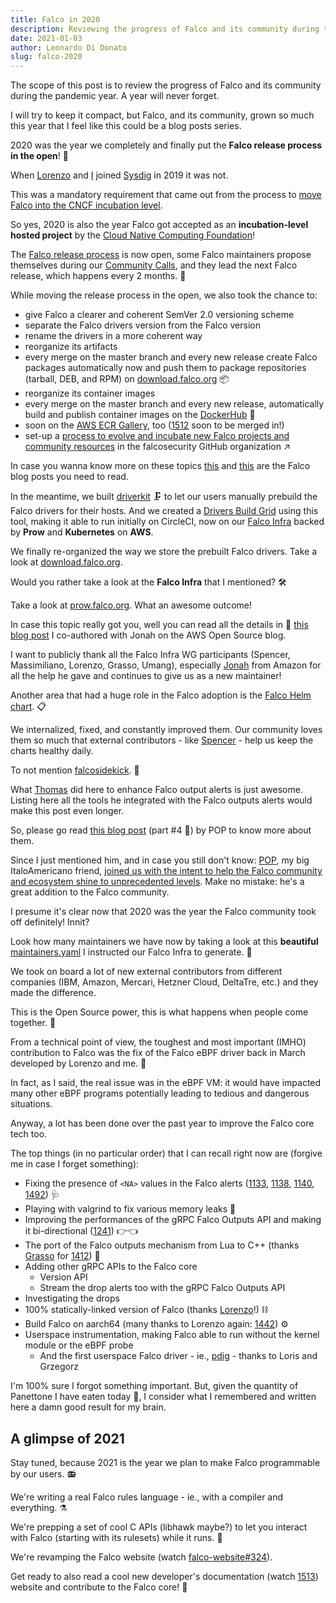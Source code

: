 ```yaml
---
title: Falco in 2020
description: Reviewing the progress of Falco and its community during the pandemic year
date: 2021-01-03
author: Leonardo Di Donato
slug: falco-2020
---
```


The scope of this post is to review the progress of Falco and its community during the pandemic year. A year will never forget.

I will try to keep it compact, but Falco, and its community, grown so much this year that I feel like this could be a blog posts series.

2020 was the year we completely and finally put the **Falco release process in the open**! 📖

When [Lorenzo](https://github.com/fntlnz) and [I](https://github.com/leodido) joined [Sysdig](https://sysdig.com) in 2019 it was not.

This was a mandatory requirement that came out from the process to [move Falco into the CNCF incubation level](https://www.cncf.io/blog/2020/01/08/toc-votes-to-move-falco-into-cncf-incubator).

So yes, 2020 is also the year Falco got accepted as an **incubation-level hosted project** by the [Cloud Native Computing Foundation](http://cncf.io)!

The [Falco release process](https://github.com/falcosecurity/falco/blob/master/RELEASE.md) is now open, some Falco maintainers propose themselves during our [Community Calls](https://github.com/falcosecurity/community), and they lead the next Falco release, which happens every 2 months. 🔄

While moving the release process in the open, we also took the chance to:

- give Falco a clearer and coherent SemVer 2.0 versioning scheme
- separate the Falco drivers version from the Falco version
- rename the drivers in a more coherent way
- reorganize its artifacts
- every merge on the master branch and every new release create Falco packages automatically now and push them to package repositories (tarball, DEB, and RPM) on [download.falco.org](https://download.falco.org/?prefix=packages) 📦
- reorganize its container images
- every merge on the master branch and every new release, automatically build and publish container images on the [DockerHub](https://hub.docker.com/u/falcosecurity) 🐳
- soon on the [AWS ECR Gallery](https://gallery.ecr.aws/falcosecurity/falco), too ([1512](https://github.com/falcosecurity/falco/pull/1512) soon to be merged in!)
- set-up a [process to evolve and incubate new Falco projects and community resources](https://github.com/falcosecurity/evolution) in the falcosecurity GitHub organization ↗

In case you wanna know more on these topics [this](https://falco.org/blog/falco-0-21-0) and [this](https://falco.org/blog/falco-0-23-0) are the Falco blog posts you need to read.

In the meantime, we built [driverkit](https://github.com/falcosecurity/driverkit) 🗜 to let our users manually prebuild the Falco drivers for their hosts. And we created a [Drivers Build Grid](https://github.com/falcosecurity/test-infra/tree/master/driverkit) using this tool, making it able to run initially on CircleCI, now on our [Falco Infra](https://github.com/falcosecurity/test-infra) backed by **Prow** and **Kubernetes** on **AWS**.

We finally re-organized the way we store the prebuilt Falco drivers. Take a look at [download.falco.org](https://download.falco.org).

Would you rather take a look at the **Falco Infra** that I mentioned? 🛠

Take a look at [prow.falco.org](https://prow.falco.org). What an awesome outcome!

In case this topic really got you, well you can read all the details in 🔗 [this blog post](http://bit.ly/falco-prow-aws) I co-authored with Jonah on the AWS Open Source blog.

I want to publicly thank all the Falco Infra WG participants (Spencer, Massimiliano, Lorenzo, Grasso, Umang), especially [Jonah](https://github.com/jonahjon/) from Amazon for all the help he gave and continues to give us as a new maintainer!

Another area that had a huge role in the Falco adoption is the [Falco Helm chart](https://github.com/falcosecurity/charts). 📋

We internalized, fixed, and constantly improved them.
Our community loves them so much that external contributors - like [Spencer](https://github.com/nibalizer) - help us keep the charts healthy daily.

To not mention [falcosidekick](https://github.com/falcosecurity/falcosidekick). 🔫

What [Thomas](https://github.com/issif) did here to enhance Falco output alerts is just awesome. Listing here all the tools he integrated with the Falco outputs alerts would make this post even longer.

So, please go read [this blog post](https://www.cncf.io/blog/2020/08/17/falco-update-whats-new-in-falco-0-25) (part #4 🔗) by POP to know more about them.

Since I just mentioned him, and in case you still don't know: [POP](https://github.com/danpopsd), my big ItaloAmericano friend, [joined us with the intent to help the Falco community and ecosystem shine to unprecedented levels](https://www.cncf.io/blog/2020/12/14/join-pop-falco-org). Make no mistake: he's a great addition to the Falco community.

I presume it's clear now that 2020 was the year the Falco community took off definitely! Innit?

Look how many maintainers we have now by taking a look at this **beautiful** [maintainers.yaml](https://github.com/falcosecurity/.github/blob/master/maintainers.yaml) I instructed our Falco Infra to generate. 👥

We took on board a lot of new external contributors from different companies (IBM, Amazon, Mercari, Hetzner Cloud, DeltaTre, etc.) and they made the difference.

This is the Open Source power, this is what happens when people come together. 🤗

From a technical point of view, the toughest and most important (IMHO) contribution to Falco was the fix of the Falco eBPF driver back in March developed by Lorenzo and me. 🔬

In fact, as I said, the real issue was in the eBPF VM: it would have impacted many other eBPF programs potentially leading to tedious and dangerous situations.

Anyway, a lot has been done over the past year to improve the Falco core tech too.

The top things (in no particular order) that I can recall right now are (forgive me in case I forget something):

- Fixing the presence of `<NA>` values in the Falco alerts ([1133](https://github.com/falcosecurity/falco/pull/1133), [1138](https://github.com/falcosecurity/falco/pull/1138), [1140](https://github.com/falcosecurity/falco/pull/1140), [1492](https://github.com/falcosecurity/falco/pull/1492)) 🩺
- Playing with valgrind to fix various memory leaks 🔩
- Improving the performances of the gRPC Falco Outputs API and making it bi-directional ([1241](https://github.com/falcosecurity/falco/pull/1241)) 👉👈
- The port of the Falco outputs mechanism from Lua to C++ (thanks [Grasso](https://github.com/leogr) for [1412](https://github.com/falcosecurity/falco/pull/1412)) 🔧
- Adding other gRPC APIs to the Falco core
  - Version API
  - Stream the drop alerts too with the gRPC Falco Outputs API
- Investigating the drops
- 100% statically-linked version of Falco (thanks [Lorenzo](https://github.com/fntlnz)!) ⛓
- Build Falco on aarch64 (many thanks to Lorenzo again: [1442](https://github.com/falcosecurity/falco/pull/1442)) ⚙
- Userspace instrumentation, making Falco able to run without the kernel module or the eBPF probe
  - And the first userspace Falco driver - ie., [pdig](https://github.com/falcosecurity/pdig) - thanks to Loris and Grzegorz

I'm 100% sure I forgot something important. But, given the quantity of Panettone I have eaten today 🍞, I consider what I remembered and written here a damn good result for my brain.

## A glimpse of 2021

Stay tuned, because 2021 is the year we plan to make Falco programmable by our users. 📻

We're writing a real Falco rules language - ie., with a compiler and everything. ⚗

We're prepping a set of cool C APIs (libhawk maybe?) to let you interact with Falco (starting with its rulesets) while it runs. 🧪

We're revamping the Falco website (watch [falco-website#324](https://github.com/falcosecurity/falco-website/pull/324)).

Get ready to also read a cool new developer's documentation (watch [1513](https://github.com/falcosecurity/falco/pull/1513)) website and contribute to the Falco core! 📔

